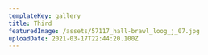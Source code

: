 ```yaml
---
templateKey: gallery
title: Third
featuredImage: /assets/57117_hall-brawl_loog_j_07.jpg
uploadDate: 2021-03-17T22:44:20.100Z
---
```


